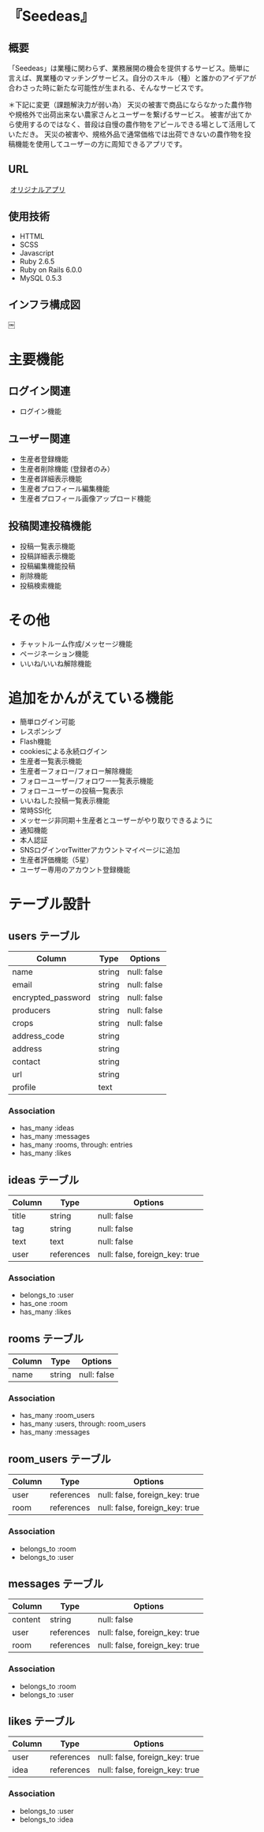 # 『Seedeas』


## 概要
「Seedeas」は業種に関わらず、業務展開の機会を提供するサービス。簡単に言えば、異業種のマッチングサービス。自分のスキル（種）と誰かのアイデアが合わさった時に新たな可能性が生まれる、そんなサービスです。

＊下記に変更（課題解決力が弱い為）
天災の被害で商品にならなかった農作物や規格外で出荷出来ない農家さんとユーザーを繋げるサービス。
被害が出てから使用するのではなく、普段は自慢の農作物をアピールできる場として活用していただき。
天災の被害や、規格外品で通常価格では出荷できないの農作物を投稿機能を使用してユーザーの方に周知できるアプリです。



## URL
 [オリジナルアプリ](http://46.51.227.188)


## 使用技術
- HTTML
- SCSS
- Javascript
- Ruby 2.6.5
- Ruby on Rails 6.0.0
- MySQL 0.5.3



## インフラ構成図
￼





# 主要機能
## ログイン関連
- ログイン機能


## ユーザー関連
- 生産者登録機能
- 生産者削除機能 (登録者のみ）
- 生産者詳細表示機能
- 生産者プロフィール編集機能
- 生産者プロフィール画像アップロード機能


## 投稿関連投稿機能
- 投稿一覧表示機能
- 投稿詳細表示機能
- 投稿編集機能投稿
- 削除機能
- 投稿検索機能

# その他
- チャットルーム作成/メッセージ機能
- ページネーション機能
- いいね/いいね解除機能

# 追加をかんがえている機能
- 簡単ログイン可能
- レスポンシブ
- Flash機能
- cookiesによる永続ログイン
- 生産者一覧表示機能
- 生産者ーフォロー/フォロー解除機能
- フォローユーザー/フォロワー一覧表示機能
- フォローユーザーの投稿一覧表示
- いいねした投稿一覧表示機能
- 常時SSI化
- メッセージ非同期＋生産者とユーザーがやり取りできるように
- 通知機能
- 本人認証
- SNSログインorTwitterアカウントマイページに追加
- 生産者評価機能（5星）
- ユーザー専用のアカウント登録機能



# テーブル設計

## users テーブル

| Column             | Type    | Options                        |
| ------------------ | ------- | ------------------------------ |
| name               | string  | null: false                    |
| email              | string  | null: false                    |
| encrypted_password | string  | null: false                    |
| producers          | string  | null: false                    |
| crops              | string  | null: false                    |
| address_code       | string  |                                |
| address            | string  |                                |
| contact            | string  |                                |
| url                | string  |                                |
| profile            | text    |                                |

### Association
- has_many :ideas
- has_many :messages
- has_many :rooms, through: entries
- has_many :likes

## ideas テーブル

| Column          | Type       | Options                       |
| --------------- | ---------- | ----------------------------- |
| title           | string     | null: false                   |
| tag             | string     | null: false                   |
| text            | text       | null: false                   |
| user            | references | null: false, foreign_key: true|

### Association
- belongs_to :user
- has_one :room
- has_many :likes

## rooms テーブル

| Column | Type   | Options     |
| ------ | -------| ----------- |
| name   | string | null: false |


### Association

- has_many :room_users
- has_many :users, through: room_users
- has_many :messages


## room_users テーブル

| Column | Type       | Options                        |
| ------ | ---------- | ------------------------------ |
| user   | references | null: false, foreign_key: true |
| room   | references | null: false, foreign_key: true |

### Association

- belongs_to :room
- belongs_to :user

## messages テーブル

| Column  | Type       | Options                        |
| ------- | ---------- | ------------------------------ |
| content | string     | null: false                    |
| user    | references | null: false, foreign_key: true |
| room    | references | null: false, foreign_key: true |

### Association

- belongs_to :room
- belongs_to :user

## likes テーブル

| Column  | Type       | Options                        |
| ------- | ---------- | ------------------------------ |
| user    | references | null: false, foreign_key: true |
| idea    | references | null: false, foreign_key: true |

### Association

- belongs_to :user
- belongs_to :idea
